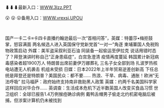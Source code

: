 <p>
	⬇⬇⬇最新入口：<a href="http://www.baidu.com/link?url=6MA2SWnO3Raqke39an_0PUxosM6ZrUGzi1BN9tNnlPW&wd">WWW.3lzz.PPT</a> 
	<p>
		😮
😮
😮备用入口：<a href="http://www.baidu.com/link?url=6MA2SWnO3Raqke39an_0PUxosM6ZrUGzi1BN9tNnlPW&wd">WWW.vrexsj.UPOU</a> 
	</p>
	<p>
		<br />
	</p>
	<p>
		国产一卡二卡≡卡四卡直播约翰逊最后一次“首相问答”，英媒：特蕾莎&#8226;梅拒鼓掌，怒容满面
两名候选人进入英国保守党新党首“一对一”角逐
柬埔寨国人免税购物政策启动
外媒：美军盗采叙利亚石油 同装备一起偷运至伊拉克
说话用错时态了？拜登演讲时称自己“正身患癌症”，白宫急澄清
疫情再度蔓延 韩国累计新冠病毒感染者超1900万人
特朗普出席前妻伊万娜葬礼 三名子女全部到场
扎波罗热核电站遭无人机袭击 机组未受损
日媒：日本2022年上半年贸易逆差创新高
下任总统是拜登还是特朗普？美国民众：都不要……
热浪、干旱、病毒、通胀！欧洲“无法呼吸” 
拉马福萨：政府始终支持南非救助黑人政策
英媒：约两千名美国科学家这样回应对华合作……
英调查：生活成本危机下近半数英国人改变买食品习惯
世卫组织：全球已报告1.4万例猴痘确诊病例
戴鸭舌帽男子偷走北约机密电脑后被捕，但涉案计算机仍未被找到
	</p>
